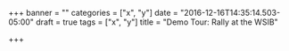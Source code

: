 +++
banner = ""
categories = ["x", "y"]
date = "2016-12-16T14:35:14.503-05:00"
draft = true
tags = ["x", "y"]
title = "Demo Tour:  Rally at the WSIB"

+++
